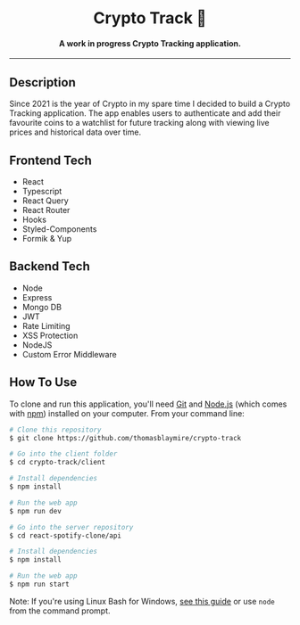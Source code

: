 <div>
  <h1 align="center">Crypto Track 🚀</h1>
  <h4 align="center">A work in progress Crypto Tracking application.</h4>


<hr />

## Description

Since 2021 is the year of Crypto in my spare time I decided to build a Crypto Tracking application. The app enables users to authenticate and add their favourite coins to a watchlist for future tracking along with viewing live prices and historical data over time. 


## Frontend Tech

- React
- Typescript
- React Query
- React Router
- Hooks
- Styled-Components
- Formik & Yup

## Backend Tech

- Node
- Express
- Mongo DB
- JWT
- Rate Limiting
- XSS Protection
- NodeJS
- Custom Error Middleware

## How To Use

To clone and run this application, you'll need [Git](https://git-scm.com) and [Node.js](https://nodejs.org/en/download/) (which comes with [npm](http://npmjs.com)) installed on your computer. From your command line:

```bash
# Clone this repository
$ git clone https://github.com/thomasblaymire/crypto-track

# Go into the client folder
$ cd crypto-track/client

# Install dependencies
$ npm install

# Run the web app
$ npm run dev

# Go into the server repository
$ cd react-spotify-clone/api

# Install dependencies
$ npm install

# Run the web app
$ npm run start
```

Note: If you're using Linux Bash for Windows, [see this guide](https://www.howtogeek.com/261575/how-to-run-graphical-linux-desktop-applications-from-windows-10s-bash-shell/) or use `node` from the command prompt.
